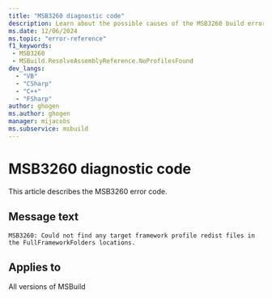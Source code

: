 ```yaml
---
title: "MSB3260 diagnostic code"
description: Learn about the possible causes of the MSB3260 build error, and get troubleshooting tips.
ms.date: 12/06/2024
ms.topic: "error-reference"
f1_keywords:
 - MSB3260
 - MSBuild.ResolveAssemblyReference.NoProfilesFound
dev_langs:
  - "VB"
  - "CSharp"
  - "C++"
  - "FSharp"
author: ghogen
ms.author: ghogen
manager: mijacobs
ms.subservice: msbuild
---
```


# MSB3260 diagnostic code

<!-- :::ErrorDefinitionDescription::: -->
<!-- :::editable-content name="introDescription"::: -->
This article describes the MSB3260 error code.
<!-- :::editable-content-end::: -->

## Message text

`MSB3260: Could not find any target framework profile redist files in the FullFrameworkFolders locations.`

<!-- :::editable-content name="postOutputDescription"::: -->
<!--
{StrBegin="MSB3260: "}
-->
<!-- :::editable-content-end::: -->
<!-- :::ErrorDefinitionDescription-end::: -->

## Applies to

All versions of MSBuild
